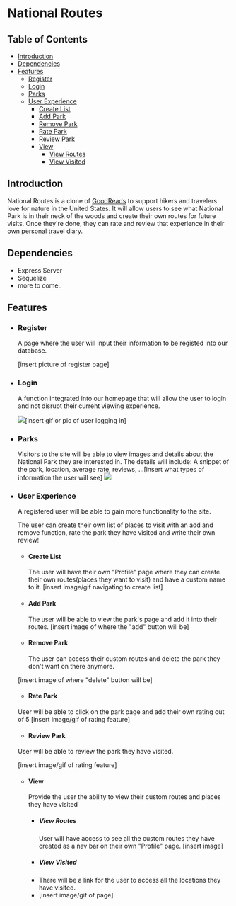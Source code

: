# National Routes

## Table of Contents

- [Introduction](#introduction)
- [Dependencies](#dependencies)
- [Features](#features)
	- [Register](#register)
	- [Login](#login)
	- [Parks](#parks)
	- [User Experience](#user-experience)
		- [Create List](#create-list)
		- [Add Park](#add-park)
		- [Remove Park](#remove-park)
		- [Rate Park](#rate-park)
		- [Review Park](#review-park)
		- [View](#view)
			- [View Routes](#view-routes)
			- [View Visited](#view-visited)

## Introduction

National Routes is a clone of [GoodReads](http://goodreads.com) to support hikers and travelers love for nature in the United States. It will allow users to see what National Park is in their neck of the woods and create their own routes for future visits. Once they're done, they can rate and review that experience in their own personal travel diary.

## Dependencies

- Express Server
-  Sequelize
- more to come..
## Features

 - ### Register
	 A page where the user will input their information to be registed into our database.

	[insert picture of register page]
- ### Login
	A function integrated into our homepage that will allow the user to login and not disrupt their current viewing experience.

	![](./assets/Login-SignUp10.gif)[insert gif or pic of user logging in]

- ### Parks
	Visitors to the site will be able to view images and details about the National Park they are interested in. The details will include: A snippet of the park, location, average rate, reviews, ...[insert what types of information the user will see]
	![](./assets/VisitedStamp.gif)

- ### User Experience
	A registered user will be able to gain more functionality to the site.

	The user can create their own list of places to visit with an add and remove function, rate the park they have visited and write their own review!
	- #### Create List
		The user will have their own "Profile" page where they can create their own routes(places they want to visit) and have a custom name to it.
		[insert image/gif navigating to create list]

	- #### Add Park
		The user will be able to view the park's page and add it into their routes.
		[insert image of where the "add" button will be]

	- #### Remove Park
		The user can access their custom routes and delete the park they don't want on there anymore.

	[insert image of where "delete" button will be]

	- #### Rate Park
	User will be able to click on the park page and add their own rating out of 5
	[insert image/gif of rating feature]

	- #### Review Park
	User will be able to review the park they have visited.

	[insert image/gif of rating feature]

	- #### View
		Provide the user the ability to view their custom routes and places 	they have visited
		- ##### View Routes
			User will have access to see all the custom routes they have created as a nav bar on their own "Profile" page.
			[insert image]
		- ##### View Visited
		- There will be a link for the user to access all the locations they have visited.
		- [insert image/gif of page]
